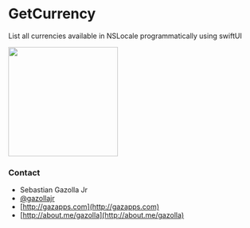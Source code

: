 # GetCurrency
List all currencies available in NSLocale programmatically using swiftUI

<img src="https://raw.githubusercontent.com/gazolla/GetCurrency/master/ScreenShot1.png" width="220">

### Contact

* Sebastian Gazolla Jr
* [@gazollajr](http://twitter.com/gazollajr)
* [http://gazapps.com](http://gazapps.com)
* [http://about.me/gazolla](http://about.me/gazolla)

